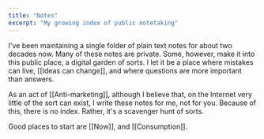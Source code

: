 ```yaml
---
title: "Notes"
excerpt: "My growing index of public notetaking"
---
```

I've been maintaining a single folder of plain text notes for about two decades now. Many of these notes are private. Some, however, make it into this public place, a digital garden of sorts. I let it be a place where mistakes can live, [[Ideas can change]], and where questions are more important than answers.

As an act of [[Anti-marketing]], although I believe that, on the Internet very little of the sort can exist, I write these notes for me, not for you. Because of this, there is no index. Rather, it's a scavenger hunt of sorts. 

Good places to start are [[Now]], and [[Consumption]].